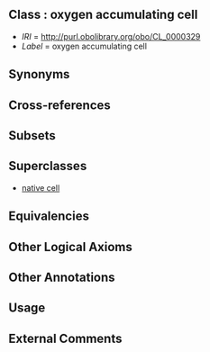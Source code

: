 
## Class : oxygen accumulating cell

 * *IRI* = http://purl.obolibrary.org/obo/CL_0000329
 * *Label* = oxygen accumulating cell

## Synonyms


## Cross-references


## Subsets


## Superclasses

 * [native cell](../../CL/03/CL_0000003.md)

## Equivalencies


## Other Logical Axioms


## Other Annotations


## Usage


## External Comments


